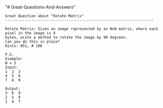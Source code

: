 "# Great-Questions-And-Answers" 

    Great Question about "Rotate Matrix"
    --------------------------------------------------------------------

    Rotate Matrix: Given an image represented by an NxN matrix, where each pixel in the image is 4
    bytes, write a method to rotate the image by 90 degrees.
    Can you do this in place?
    Hints: #51, # 100

    P.S.
    Example:
    N = 3
    Input:
    1  2  3
    4  5  6
    7  8  9
    
    Output:
    3  6  9 
    2  5  8 
    1  4  7 